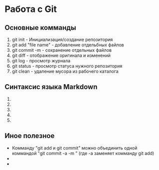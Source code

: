 # Работа с Git

## Основные комманды

1. git init - Инициализация/создание репозитория
2. git add "file name" - добавление отдельбных файлов
3. git commit -m - сохранение отдельных файлов
4. git diff - отображение оригинала и изменений
5. git log - просмотр журнала
6. git status - просмотр статуса нужного репозитория
7. git clean - удаление мусора из рабочего каталога

## Синтаксис языка Markdown

1. 
2. 
3. 
4. 
5. 

## Иное полезное

* Комманду "git add и git commit" можно объединить одной коммандой "git commit -a -m " (где -a заменяет комманду git add)
* 
* 
